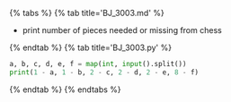 {% tabs %}
{% tab title='BJ_3003.md' %}

* print number of pieces needed or missing from chess

{% endtab %}
{% tab title='BJ_3003.py' %}

```py
a, b, c, d, e, f = map(int, input().split())
print(1 - a, 1 - b, 2 - c, 2 - d, 2 - e, 8 - f)
```

{% endtab %}
{% endtabs %}